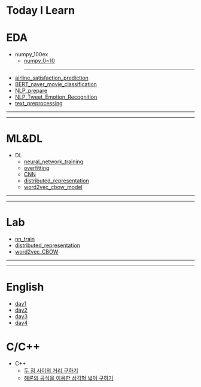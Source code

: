 # Today I Learn

# EDA

- numpy_100ex
  - [numpy_0~10](https://github.com/AhnYeonghoo/TIL/blob/main/EDA/numpy_0-10ex.ipynb)<hr />
- [airline_satisfaction_prediction](https://github.com/AhnYeonghoo/TIL/blob/main/EDA/airline_satisfaction_prediction.ipynb)
- [BERT_naver_movie_classification](https://github.com/AhnYeonghoo/TIL/blob/main/EDA/BERT_naver_movie_classification.ipynb)
- [NLP_prepare](https://github.com/AhnYeonghoo/TIL/blob/main/EDA/NLP_prepare.py.ipynb)
- [NLP_Tweet_Emotion_Recognition](https://github.com/AhnYeonghoo/TIL/blob/main/EDA/NLP_Tweet_Emotion_Recognition.ipynb)
- [text_preprocessing](https://github.com/AhnYeonghoo/TIL/blob/main/EDA/text_preprocessing.py.ipynb)

<hr />
<hr />

# ML&DL

- DL
  - [neural_network_training](https://github.com/AhnYeonghoo/TIL/blob/main/ML%26DL/nn_traning.ipynb)
  - [overfitting](https://github.com/AhnYeonghoo/TIL/blob/main/ML%26DL/overfitting.ipynb)
  - [CNN](https://github.com/AhnYeonghoo/TIL/blob/main/ML%26DL/CNN.ipynb)
  - [distributed_representation](https://github.com/AhnYeonghoo/TIL/blob/main/ML%26DL/distributed_representation.ipynb)
  - [word2vec_cbow_model](https://github.com/AhnYeonghoo/TIL/blob/main/ML%26DL/word2vec_cbow_model.ipynb)

<hr />
<hr />

# Lab

- [nn_train](https://github.com/AhnYeonghoo/TIL/blob/main/Lab/nn_train.md)
- [distributed_representation](https://github.com/AhnYeonghoo/TIL/blob/main/Lab/distributed_representation.md)
- [word2vec_CBOW](https://github.com/AhnYeonghoo/TIL/blob/main/Lab/word2vec.CBOW.md)

<hr />
<hr />

# English

- [day1](https://github.com/AhnYeonghoo/TIL/blob/main/English/day1.md)
- [day2](https://github.com/AhnYeonghoo/TIL/blob/main/English/day2.md)
- [day3](https://github.com/AhnYeonghoo/TIL/blob/main/English/day3.md)
- [day4](https://github.com/AhnYeonghoo/TIL/blob/main/English/day4.md)

<ht />
<ht />

# C/C++

- C++
  - [두 점 사이의 거리 구하기]()
  - [헤론의 공식을 이용한 삼각형 넓이 구하기]()
